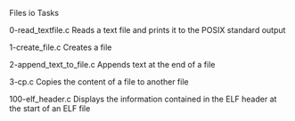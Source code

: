 Files io Tasks

0-read_textfile.c 
Reads a text file and prints it to the POSIX standard output

1-create_file.c 
Creates a file

2-append_text_to_file.c 
Appends text at the end of a file

3-cp.c 
Copies the content of a file to another file

100-elf_header.c 
Displays the information contained in the ELF header at the start of an ELF file
